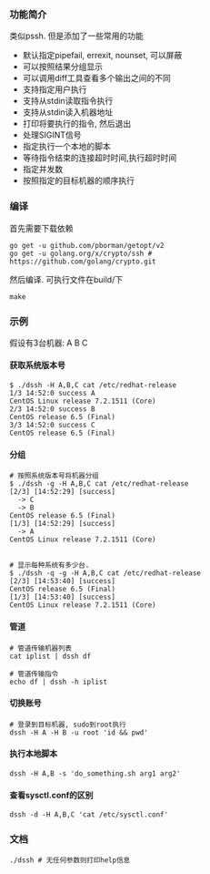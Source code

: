 ### 功能简介

类似pssh. 但是添加了一些常用的功能

- 默认指定pipefail, errexit, nounset, 可以屏蔽
- 可以按照结果分组显示
- 可以调用diff工具查看多个输出之间的不同
- 支持指定用户执行
- 支持从stdin读取指令执行
- 支持从stdin读入机器地址	
- 打印将要执行的指令, 然后退出
- 处理SIGINT信号
- 指定执行一个本地的脚本
- 等待指令结束的连接超时时间,执行超时时间
- 指定并发数
- 按照指定的目标机器的顺序执行

### 编译

首先需要下载依赖
```
go get -u github.com/pborman/getopt/v2
go get -u golang.org/x/crypto/ssh # https://github.com/golang/crypto.git
```

然后编译. 可执行文件在build/下
```
make
```

### 示例
	
假设有3台机器: A B C

#### 获取系统版本号
```
$ ./dssh -H A,B,C cat /etc/redhat-release
1/3 14:52:0 success A
CentOS Linux release 7.2.1511 (Core) 
2/3 14:52:0 success B
CentOS release 6.5 (Final)
3/3 14:52:0 success C
CentOS release 6.5 (Final)
```

#### 分组
```
# 按照系统版本号将机器分组
$ ./dssh -g -H A,B,C cat /etc/redhat-release
[2/3] [14:52:29] [success]
  -> C
  -> B
CentOS release 6.5 (Final)
[1/3] [14:52:29] [success]
  -> A
CentOS Linux release 7.2.1511 (Core) 


# 显示每种系统有多少台.
$ ./dssh -q -g -H A,B,C cat /etc/redhat-release
[2/3] [14:53:40] [success]
CentOS release 6.5 (Final)
[1/3] [14:53:40] [success]
CentOS Linux release 7.2.1511 (Core) 
```

#### 管道
```
# 管道传输机器列表
cat iplist | dssh df

# 管道传输指令
echo df | dssh -h iplist
```
	
#### 切换账号
```
# 登录到目标机器, sudo到root执行
dssh -H A -H B -u root 'id && pwd'
```

#### 执行本地脚本
```
dssh -H A,B -s 'do_something.sh arg1 arg2'
```

#### 查看sysctl.conf的区别
```
dssh -d -H A,B,C 'cat /etc/sysctl.conf'
```

### 文档
```
./dssh # 无任何参数则打印help信息
```

